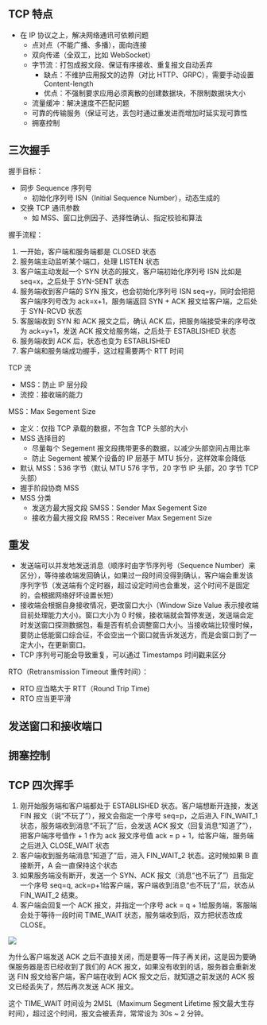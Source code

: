 ## TCP 特点
- 在 IP 协议之上，解决网络通讯可依赖问题
  - 点对点（不能广播、多播），面向连接
  - 双向传递（全双工，比如 WebSocket）
  - 字节流：打包成报文段、保证有序接收、重复报文自动丢弃
    - 缺点：不维护应用报文的边界（对比 HTTP、GRPC），需要手动设置 Content-length
    - 优点：不强制要求应用必须离散的创建数据块，不限制数据块大小
  - 流量缓冲：解决速度不匹配问题
  - 可靠的传输服务（保证可达，丢包时通过重发进而增加时延实现可靠性
  - 拥塞控制

## 三次握手

握手目标：
- 同步 Sequence 序列号
  - 初始化序列号 ISN（Initial Sequence Number），动态生成的
- 交换 TCP 通讯参数
  - 如 MSS、窗口比例因子、选择性确认、指定校验和算法

握手流程：
1. 一开始，客户端和服务端都是 CLOSED 状态
2. 服务端主动监听某个端口，处理 LISTEN 状态
3. 客户端主动发起一个 SYN 状态的报文，客户端初始化序列号 ISN 比如是 seq=x，之后处于 SYN-SENT 状态
4. 服务端收到客户端的 SYN 报文，也会初始化序列号 ISN seq=y，同时会把把客户端序列号改为 ack=x+1，服务端返回 SYN + ACK 报文给客户端，之后处于 SYN-RCVD 状态
5. 客服端收到 SYN 和 ACK 报文之后，确认 ACK 后，把服务端接受来的序号改为 ack=y+1，发送 ACK 报文给服务端，之后处于 ESTABLISHED 状态
6. 服务端收到 ACK 后，状态也变为 ESTABLISHED
7. 客户端和服务端成功握手，这过程需要两个 RTT 时间


TCP 流
- MSS：防止 IP 层分段
- 流控：接收端的能力

MSS：Max Segement Size
- 定义：仅指 TCP 承载的数据，不包含 TCP 头部的大小
- MSS 选择目的
  - 尽量每个 Segement 报文段携带更多的数据，以减少头部空间占用比率
  - 防止 Segement 被某个设备的 IP 层基于 MTU 拆分，这样效率会降低
- 默认 MSS：536 字节（默认 MTU 576 字节，20 字节 IP 头部，20 字节 TCP 头部）
- 握手阶段协商 MSS
- MSS 分类
  - 发送方最大报文段 SMSS：Sender Max Segement Size
  - 接收方最大报文段 RMSS：Receiver Max Segement Size

## 重发

- 发送端可以并发地发送消息（顺序时由字节序列号（Sequence Number）来区分），等待接收端发回确认，如果过一段时间没得到确认，客户端会重发该序列字节（发送端有个定时器，超过设定时间也会重发，这个时间不是固定的，会根据网络好坏设置长短）
- 接收端会根据自身接收情况，更改窗口大小（Window Size Value 表示接收端目前处理能力大小)。窗口大小为 0 时候，接收端就会暂停发送，发送端会定时发送窗口探测数据包，看是否有机会调整窗口大小。当接收端比较慢时候，要防止低能窗口综合征，不会空出一个窗口就告诉发送方，而是会窗口到了一定大小，在更新窗口。
- TCP 序列号可能会导致重复，可以通过 Timestamps 时间戳来区分

RTO（Retransmission Timeout 重传时间）：
- RTO 应当略大于 RTT（Round Trip Time)
- RTO 应当更平滑


## 发送窗口和接收端口



## 拥塞控制



## TCP 四次挥手

1. 刚开始服务端和客户端都处于 ESTABLISHED 状态。客户端想断开连接，发送 FIN 报文（说“不玩了”），报文会指定一个序号 seq=p，之后进入 FIN_WAIT_1 状态，服务端收到消息“不玩了”后，会发送 ACK 报文（回复消息“知道了”），把客户端序号值作 + 1 作为 ack 报文序号值  ack = p + 1，给客户端，服务端之后进入 CLOSE_WAIT 状态
2. 客户端收到服务端消息“知道了”后，进入 FIN_WAIT_2 状态。这时候如果 B 直接断开，A 会一直保持这个状态
3. 如果服务端没有断开，发送一个 SYN、ACK 报文（消息“也不玩了”）且指定一个序号 seq=q, ack=p+1给客户端，客户端收到消息“也不玩了”后，状态从 FIN_WAIT_2 结束。
4. 客户端会回复一个 ACK 报文，并指定一个序号 ack = q + 1给服务端，客服端会处于等待一段时间 TIME_WAIT 状态，服务端收到后，双方把状态改成 CLOSE。

![](leanote://file/getImage?fileId=5d63f1f089d01b3e50000002)

为什么客户端发送 ACK 之后不直接关闭，而是要等一阵子再关闭，这是因为要确保服务器是否已经收到了我们的 ACK 报文，如果没有收到的话，服务器会重新发送 FIN 报文给客户端，客户端在收到 ACK 报文之后，就知道之前发送的 ACK 报文已经丢失了，然后再次发送 ACK 报文。

这个 TIME_WAIT 时间设为 2MSL（Maximum Segment Lifetime 报文最大生存时间），超过这个时间，报文会被丢弃，常常设为 30s ~ 2 分钟。